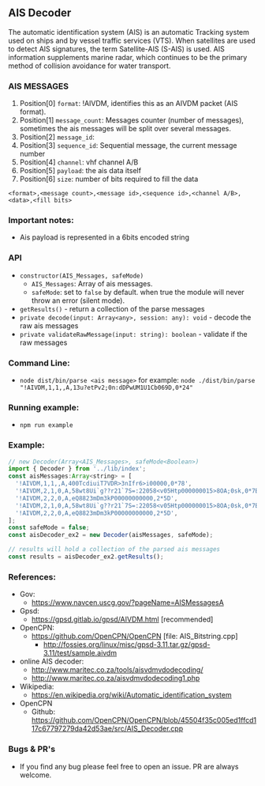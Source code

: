 ## AIS Decoder
  The automatic identification system (AIS) is an automatic
  Tracking system used on ships and by vessel traffic services (VTS).
  When satellites are used to detect AIS signatures, the term Satellite-AIS (S-AIS) is used.
  AIS information supplements marine radar, which continues to be the primary method of collision
  avoidance for water transport.


### AIS MESSAGES
  1. Position[0] `format`: !AIVDM, identifies this as an AIVDM packet (AIS format).
  2. Position[1] `message_count`:  Messages counter (number of messages), sometimes the ais messages will be split over several messages.
  3. Position[2] `message_id`:
  4. Position[3] `sequence_id`: Sequential message, the current message number
  5. Position[4] `channel`: vhf channel A/B
  6. Position[5] `payload`: the ais data itself
  7. Position[6] `size`: number of bits required to fill the data

  `<format>,<message count>,<message id>,<sequence id>,<channel A/B>,<data>,<fill bits>`


 ### Important notes:
  - Ais payload is represented in a 6bits encoded string


### API
  - `constructor(AIS_Messages, safeMode)`
    - `AIS_Messages`: Array of ais messages.
    - `safeMode`: set to `false` by default. when true the module will never throw an error (silent mode).
  - `getResults()` - return a collection of the parse messages
  - `private decode(input: Array<any>, session: any): void` - decode the raw ais messages
  - `private validateRawMessage(input: string): boolean` - validate if the raw messages


### Command Line:
  - `node dist/bin/parse <ais message>` for example: `node ./dist/bin/parse "!AIVDM,1,1,,A,13u?etPv2;0n:dDPwUM1U1Cb069D,0*24"`


### Running example:
  - `npm run example`

### Example:
```javascript
// new Decoder(Array<AIS_Messages>, safeMode<Boolean>)
import { Decoder } from '../lib/index';
const aisMessages:Array<string> = [
  '!AIVDM,1,1,,A,400TcdiuiT7VDR>3nIfr6>i00000,0*78',
  '!AIVDM,2,1,0,A,58wt8Ui`g??r21`7S=:22058<v05Htp000000015>8OA;0sk,0*7B',
  '!AIVDM,2,2,0,A,eQ8823mDm3kP00000000000,2*5D',
  '!AIVDM,2,1,0,A,58wt8Ui`g??r21`7S=:22058<v05Htp000000015>8OA;0sk,0*7B ',
  '!AIVDM,2,2,0,A,eQ8823mDm3kP00000000000,2*5D',
];
const safeMode = false;
const aisDecoder_ex2 = new Decoder(aisMessages, safeMode);

// results will hold a collection of the parsed ais messages
const results = aisDecoder_ex2.getResults();

```

 ### References:
  - Gov:
    - https://www.navcen.uscg.gov/?pageName=AISMessagesA
  - Gpsd:
    - https://gpsd.gitlab.io/gpsd/AIVDM.html [recommended]
  - OpenCPN:
    - https://github.com/OpenCPN/OpenCPN [file: AIS_Bitstring.cpp]
 		- http://fossies.org/linux/misc/gpsd-3.11.tar.gz/gpsd-3.11/test/sample.aivdm
  - online AIS decoder:
    - http://www.maritec.co.za/tools/aisvdmvdodecoding/
    - http://www.maritec.co.za/aisvdmvdodecoding1.php
  - Wikipedia:
    - https://en.wikipedia.org/wiki/Automatic_identification_system
  - OpenCPN
    - Github: https://github.com/OpenCPN/OpenCPN/blob/45504f35c005ed1ffcd117c67797279da42d53ae/src/AIS_Decoder.cpp


### Bugs & PR's
 - If you find any bug please feel free to open an issue. PR are always welcome.
